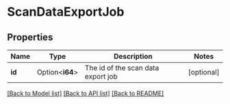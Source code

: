 # ScanDataExportJob

## Properties

Name | Type | Description | Notes
------------ | ------------- | ------------- | -------------
**id** | Option<**i64**> | The id of the scan data export job | [optional]

[[Back to Model list]](../README.md#documentation-for-models) [[Back to API list]](../README.md#documentation-for-api-endpoints) [[Back to README]](../README.md)


